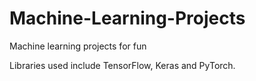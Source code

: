 # Machine-Learning-Projects
Machine learning projects for fun

Libraries used include TensorFlow, Keras and PyTorch.
